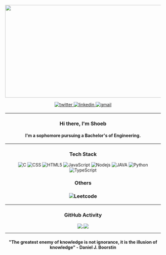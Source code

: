 <p align="center">
  <img src="https://user-images.githubusercontent.com/74038190/240906093-9be4d344-6782-461a-b5a6-32a07bf7b34e.gif"
       width="600" height="300" />
</p>

<div align="center">
 
  <a href="https://twitter.com/mohiuddinshoeb" target="_blank">
    <img src=https://img.shields.io/badge/twitter-%2300acee.svg?&style=for-the-badge&logo=twitter&logoColor=white alt=twitter style="margin-bottom: 5px;" />
  </a>
  <a href="https://linkedin.com/in/shoeb mohiuddin" target="_blank">
    <img src=https://img.shields.io/badge/linkedin-%231E77B5.svg?&style=for-the-badge&logo=linkedin&logoColor=white alt=linkedin style="margin-bottom: 5px;" />
  </a>
  <a href="https://gmail.com/users/shoebm891" target="_blank">
    <img src=https://img.shields.io/badge/Gmail-D14836?style=for-the-badge&logo=gmail&logoColor=white alt=gmail style="margin-bottom: 5px;" />
  </a>  
  
 
  
</div>  

---

<div align="center">

### Hi there, I'm Shoeb

#### I'm a sophomore pursuing a Bachelor's of Engineering.

</div>

---





<div align="center">
  <div>
    <h3>Tech Stack</h3>
    <img alt="C" src="https://img.shields.io/badge/C-00599C?style=flat-square&logo=cplusplus&logoColor=white" />
    <img alt="CSS" src="https://img.shields.io/badge/-CSS-1572B6?style=flat-square&logo=css3&logoColor=white" />
    <img alt="HTML5" src="https://img.shields.io/badge/-HTML5-E34F26?style=flat-square&logo=html5&logoColor=white" />
    <img alt="JavaScript" src="https://img.shields.io/badge/-JavaScript-F7DF1E?style=flat-square&logo=javascript&logoColor=black" />
    <img alt="Nodejs" src="https://img.shields.io/badge/-Nodejs-43853d?style=flat-square&logo=Node.js&logoColor=white" />
    <img alt="JAVA" src="https://img.shields.io/badge/java-%23ED8B00.svg?style=flat-square&logo=openjdk&logoColor=white" />
    <img alt="Python" src="https://img.shields.io/badge/-Python-3776AB?style=flat-square&logo=python&logoColor=white" />
    <img alt="TypeScript" src="https://img.shields.io/badge/-TypeScript-007ACC?style=flat-square&logo=typescript&logoColor=white" />
  </div>
</div>
<div align="center">
  <h3>Others<h3/>
    <img alt="Leetcode" src="https://img.shields.io/badge/LeetCode-000000?style=flat-square&logo=LeetCode&logoColor=#d16c06style=flat-square&logo=typescript&logoColor=white" />

</div>




---

<div align="center">
      <h3>GitHub Activity</h3>

  <a href="https://github.com/Shoeb891">
    <img align="center" src="https://github-readme-stats.vercel.app/api?username=shoeb891&theme=vue-dark&show_icons=true&hide_border=true&count_private=true" />
  </a>
  <a href="https://github.com/Shoeb891">
    <img align="center" src="https://github-readme-stats.vercel.app/api/top-langs/?username=shoeb891&theme=vue-dark&show_icons=true&hide_border=true&layout=compact" />
  </a>
</div>


----

<div align="center">
  
#### "The greatest enemy of knowledge is not ignorance, it is the illusion of knowledge" - Daniel J. Boorstin

<div/>


